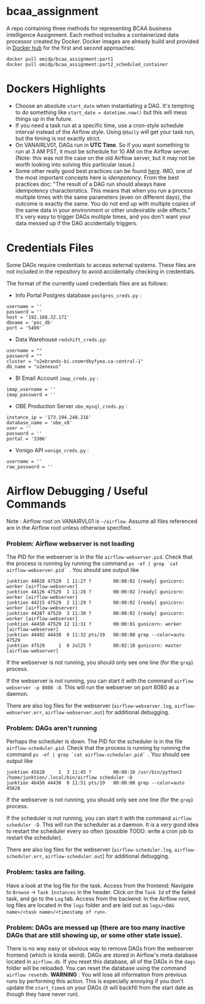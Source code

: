 # bcaa_assignment

A repo containing three methods for representing BCAA business intelligence Assignment.
Each method includes a containerized data processor created by Docker.
Docker images are already build and provided in [Docker hub](https://hub.docker.com/r/omidp/bcaa_assignment) for the first and second approaches:


```
docker pull omidp/bcaa_assignment:part1
docker pull omidp/bcaa_assignment:part2_scheduled_container
```

#  Dockers Highlights
- Choose an absolute `start_date` when instantiating a DAG. It's tempting to do something like `start_date = datetime.now()` but this will mess things up in the future.
- If you need a task run at a specific time, use a cron-style schedule interval instead of the Airflow style. Using `@daily` _will_ get your task run, but the timing is not exactly strict.
- On VANAIRLV01, DAGs run in __UTC Time__. So if you want something to run at 3 AM PST, it must be schedule for 10 AM on the Airflow server. (Note: this was not the case on the old Airflow server, but it may not be worth looking into solving this particular issue.)
- Some other really good best practices can be found [here](https://gtoonstra.github.io/etl-with-airflow/principles.html). IMO, one of the most important concepts here is _idempotency_. From the best practices doc: "The result of a DAG run should always have idempotency characteristics. This means that when you run a process multiple times with the same parameters (even on different days), the outcome is exactly the same. You do not end up with multiple copies of the same data in your environment or other undesirable side effects." It's very easy to trigger DAGs multiple times, and you don't want your data messed up if the DAG accidentally triggers.

# Credentials Files
Some DAGs require credentials to access external systems. These files are not included in the repository to avoid accidentally checking in credentials.

The format of the currently used credentials files are as follows:
- Info Portal Postgres database
`postgres_creds.py` :
```
username = ''
password = ''
host = '192.168.32.171'
dbname = 'poc_db'
port = '5499'
```
- Data Warehouse
`redshift_creds.py`:
```
username = ""
password = ""
cluster = "o2ebrands-bi.cnomrdbyfyea.ca-central-1"
db_name = "o2enexus"
```
- BI Email Account
`imap_creds.py` :
```
imap_username = ''
imap_password = ''
```
- OBE Production Server
`obe_mysql_creds.py` :
```
instance_ip = '173.194.248.216'
database_name = 'obe_v8'
user = ''
password = ''
portal = '3306'
```
- Vonigo API
`vonigo_creds.py` :
```
username = ''
raw_password = ''
```

# Airflow Debugging / Useful Commands
Note : Airflow root on VANAIRVL01 is `~/airflow`. Assume all files referenced are in the Airflow root unless otherwise specified.
### Problem: Airflow webserver is not loading
The PID for the webserver is in the file `airflow-webserver.pid`. Check that the process is running by running the command ``ps -ef | grep `cat airflow-webserver.pid` ``. You should see output like
```
junktion 44028 47529  1 11:27 ?        00:00:02 [ready] gunicorn: worker [airflow-webserver]
junktion 44126 47529  1 11:28 ?        00:00:02 [ready] gunicorn: worker [airflow-webserver]
junktion 44215 47529  2 11:29 ?        00:00:02 [ready] gunicorn: worker [airflow-webserver]
junktion 44287 47529  3 11:30 ?        00:00:02 [ready] gunicorn: worker [airflow-webserver]
junktion 44450 47529 12 11:31 ?        00:00:01 gunicorn: worker [airflow-webserver]
junktion 44492 44430  0 11:32 pts/19   00:00:00 grep --color=auto 47529
junktion 47529     1  0 Jul25 ?        00:02:18 gunicorn: master [airflow-webserver]
```
If the webserver is not running, you should only see one line (for the `grep`) process.

If the webserver is not running, you can start it with the command `airflow webserver -p 8080 -D`. This will run the webserver on port 8080 as a daemon.

There are also log files for the webserver (`airflow-webserver.log`, `airflow-webserver.err`, `airflow-webserver.out`) for additional debugging.

### Problem: DAGs aren't running
Perhaps the scheduler is down. The PID for the scheduler is in the file `airflow-scheduler.pid`. Check that the process is running by running the command ``ps -ef | grep `cat airflow-scheduler.pid` ``. You should see output like
```
junktion 45628     1  3 11:45 ?        00:00:10 /usr/bin/python3 /home/junktion/.local/bin/airflow scheduler -D
junktion 46450 44430  0 11:51 pts/19   00:00:00 grep --color=auto 45628
```
If the webserver is not running, you should only see one line (for the `grep`) process.

If the scheduler is not running, you can start it with the command `airflow scheduler -D`. This will run the scheduler as a daemon. It is a _very_ good idea to restart the scheduler every so often (possible TODO: write a cron job to restart the scheduler).

There are also log files for the webserver (`airflow-scheduler.log`, `airflow-scheduler.err`, `airflow-scheduler.out`) for additional debugging.

### Problem: tasks are failing.
Have a look at the log file for the task.
Access from the frontend: Navigate to `Browse` -> `Task Instances` in the header. Click on the `Task Id` of the failed task, and go to the `Log` tab.
Access from the backend: In the Airflow root, log files are located in the `logs` folder and are laid out as `logs/<DAG name>/<task name>/<timestamp of run>`.

### Problem: DAGs are messed up (there are too many inactive DAGs that are still showing up, or some other state issue).
There is no way easy or obvious way to remove DAGs from the webserver frontend (which is kinda weird). DAGs are stored in Airflow's meta database located in `airflow.db`. If you reset this database, all of the DAGs in the `dags` folder will be reloaded. You can reset the database using the command `airflow resetdb`. __WARNING__ : You will lose all information from previous runs by performing this action. This is especially annoying if you don't update the `start_time`s on your DAGs (it will backfill from the start date as though they have never run).
